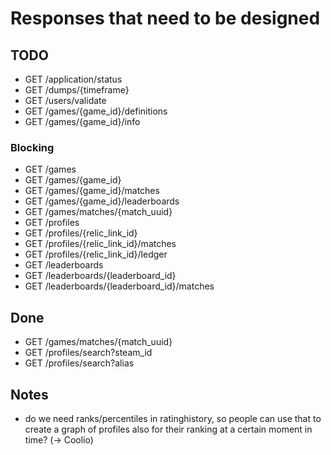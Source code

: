 # Responses that need to be designed

## TODO

- GET /application/status
- GET /dumps/{timeframe}
- GET /users/validate
- GET /games/{game_id}/definitions
- GET /games/{game_id}/info

### Blocking

- GET /games
- GET /games/{game_id}
- GET /games/{game_id}/matches
- GET /games/{game_id}/leaderboards
- GET /games/matches/{match_uuid}
- GET /profiles
- GET /profiles/{relic_link_id}
- GET /profiles/{relic_link_id}/matches
- GET /profiles/{relic_link_id}/ledger
- GET /leaderboards
- GET /leaderboards/{leaderboard_id}
- GET /leaderboards/{leaderboard_id}/matches

## Done

- GET /games/matches/{match_uuid}
- GET /profiles/search?steam_id
- GET /profiles/search?alias

## Notes

- do we need ranks/percentiles in ratinghistory, so people can use that to create a graph of profiles also for their ranking at a certain moment in time? (-> Coolio)
